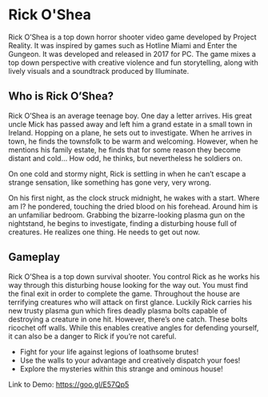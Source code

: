 # Rick O'Shea

Rick O’Shea is a top down horror shooter video game developed by Project Reality. It was inspired by games such as Hotline Miami and Enter the Gungeon. It was developed and released in 2017 for PC. The game mixes a top down perspective with creative violence and fun storytelling, along with lively visuals and a soundtrack produced by Illuminate.

## Who is Rick O’Shea?
Rick O’Shea is an average teenage boy. One day a letter arrives. His great uncle Mick has passed away and left him a grand estate in a small town in Ireland. Hopping on a plane, he sets out to investigate. When he arrives in town, he finds the townsfolk to be warm and welcoming. However, when he mentions his family estate, he finds that for some reason they become distant and cold… How odd, he thinks, but nevertheless he soldiers on.

On one cold and stormy night, Rick is settling in when he can’t escape a strange sensation, like something has gone very, very wrong.

On his first night, as the clock struck midnight, he wakes with a start. Where am I? he pondered, touching the dried blood on his forehead. Around him is an unfamiliar bedroom. Grabbing the bizarre-looking plasma gun on the nightstand, he begins to investigate, finding a disturbing house full of creatures. He realizes one thing. He needs to get out now.

## Gameplay
Rick O’Shea is a top down survival shooter. You control Rick as he works his way through this disturbing house looking for the way out. You must find the final exit in order to complete the game. Throughout the house are terrifying creatures who will attack on first glance. Luckily Rick carries his new trusty plasma gun which fires deadly plasma bolts capable of destroying a creature in one hit. However, there’s one catch. These bolts ricochet off walls. While this enables creative angles for defending yourself, it can also be a danger to Rick if you’re not careful.

* Fight for your life against legions of loathsome brutes!
* Use the walls to your advantage and creatively dispatch your foes!
* Explore the mysteries within this strange and ominous house! 

Link to Demo: https://goo.gl/E57Qp5
